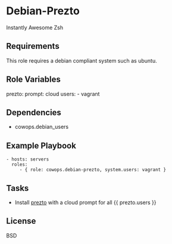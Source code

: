 Debian-Prezto
=============

Instantly Awesome Zsh

Requirements
------------

This role requires a debian compliant system such as ubuntu.

Role Variables
--------------

prezto:
    prompt: cloud
    users:
      - vagrant

Dependencies
------------

- cowops.debian_users

Example Playbook
----------------

    - hosts: servers
      roles:
         - { role: cowops.debian-prezto, system.users: vagrant }

Tasks
-----

  - Install [prezto](https://github.com/sorin-ionescu/prezto) with a cloud prompt for all {{ prezto.users }}

License
-------

BSD
